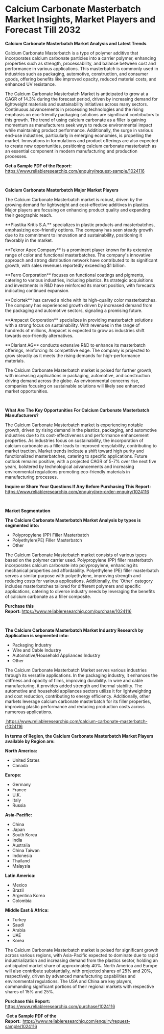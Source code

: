 <p><h1>Calcium Carbonate Masterbatch Market Insights, Market Players and Forecast Till 2032</h1></p><p><strong>Calcium Carbonate Masterbatch Market Analysis and Latest Trends</strong></p>
<p><p>Calcium Carbonate Masterbatch is a type of polymer additive that incorporates calcium carbonate particles into a carrier polymer, enhancing properties such as strength, processability, and balance between cost and performance in various applications. This masterbatch is commonly used in industries such as packaging, automotive, construction, and consumer goods, offering benefits like improved opacity, reduced material costs, and enhanced UV resistance.</p><p>The Calcium Carbonate Masterbatch Market is anticipated to grow at a CAGR of 14.3% during the forecast period, driven by increasing demand for lightweight materials and sustainability initiatives across many sectors. Continuous advancements in processing technologies and the rising emphasis on eco-friendly packaging solutions are significant contributors to this growth. The trend of using calcium carbonate as a filler is gaining momentum as manufacturers seek ways to reduce environmental impact while maintaining product performance. Additionally, the surge in various end-use industries, particularly in emerging economies, is propelling the market. Innovations in formulations and product offerings are also expected to create new opportunities, positioning calcium carbonate masterbatch as an essential component in modern manufacturing and production processes.</p></p>
<p><strong>Get a Sample PDF of the Report:&nbsp;</strong> <a href="https://www.reliableresearchiq.com/enquiry/request-sample/1024116?utm_campaign=104&utm_medium=2&utm_source=Github&utm_content=ia&utm_term=17042025&utm_id=calcium-carbonate-masterbatch">https://www.reliableresearchiq.com/enquiry/request-sample/1024116</a></p>
<p>&nbsp;</p>
<p><strong>Calcium Carbonate Masterbatch Major Market Players</strong></p>
<p><p>The Calcium Carbonate Masterbatch market is robust, driven by the growing demand for lightweight and cost-effective additives in plastics. Major players are focusing on enhancing product quality and expanding their geographic reach.</p><p>**Plastika Kritis S.A.** specializes in plastic products and masterbatches, emphasizing eco-friendly options. The company has seen steady growth due to its commitment to innovation and sustainability, positioning it favorably in the market.</p><p>**Teknor Apex Company** is a prominent player known for its extensive range of color and functional masterbatches. The company's innovative approach and strong distribution network have contributed to its significant growth, with sales revenues reportedly exceeding $1 billion.</p><p>**Ferro Corporation** focuses on functional coatings and pigments, catering to various industries, including plastics. Its strategic acquisitions and investments in R&D have reinforced its market position, with forecasts indicating continued expansion.</p><p>**Colortek** has carved a niche with its high-quality color masterbatches. The company has experienced growth driven by increased demand from the packaging and automotive sectors, signaling a promising future.</p><p>**Ampacet Corporation** specializes in providing masterbatch solutions with a strong focus on sustainability. With revenues in the range of hundreds of millions, Ampacet is expected to grow as industries shift towards eco-friendly alternatives.</p><p>**Clariant AG** conducts extensive R&D to enhance its masterbatch offerings, reinforcing its competitive edge. The company is projected to grow steadily as it meets the rising demands for high-performance materials.</p><p>The Calcium Carbonate Masterbatch market is poised for further growth, with increasing applications in packaging, automotive, and construction driving demand across the globe. As environmental concerns rise, companies focusing on sustainable solutions will likely see enhanced market opportunities.</p></p>
<p>&nbsp;</p>
<p><strong>What Are The Key Opportunities For Calcium Carbonate Masterbatch Manufacturers?</strong></p>
<p><p>The Calcium Carbonate Masterbatch market is experiencing notable growth, driven by rising demand in the plastics, packaging, and automotive industries due to its cost-effectiveness and performance enhancement properties. As industries focus on sustainability, the incorporation of calcium carbonate as a filler leads to improved recyclability, contributing to market traction. Market trends indicate a shift toward high purity and functionalized masterbatches, catering to specific applications. Future outlook remains positive, with a projected CAGR of 5-7% over the next five years, bolstered by technological advancements and increasing environmental regulations promoting eco-friendly materials in manufacturing processes.</p></p>
<p><strong>Inquire or Share Your Questions If Any Before Purchasing This Report:</strong> <a href="https://www.reliableresearchiq.com/enquiry/pre-order-enquiry/1024116?utm_campaign=104&utm_medium=2&utm_source=Github&utm_content=ia&utm_term=17042025&utm_id=calcium-carbonate-masterbatch">https://www.reliableresearchiq.com/enquiry/pre-order-enquiry/1024116</a></p>
<p>&nbsp;</p>
<p><strong>Market Segmentation</strong></p>
<p><strong>The Calcium Carbonate Masterbatch Market Analysis by types is segmented into:</strong></p>
<p><ul><li>Polypropylene (PP) Filler Masterbatch</li><li>Polyethylen(PE) Filler Masterbatch</li><li>Other</li></ul></p>
<p><p>The Calcium Carbonate Masterbatch market consists of various types based on the polymer carrier used. Polypropylene (PP) filler masterbatch incorporates calcium carbonate into polypropylene, enhancing its mechanical properties and affordability. Polyethylene (PE) filler masterbatch serves a similar purpose with polyethylene, improving strength and reducing costs for various applications. Additionally, the 'Other' category includes masterbatches tailored for different polymers and specific applications, catering to diverse industry needs by leveraging the benefits of calcium carbonate as a filler composite.</p></p>
<p><strong>Purchase this Report:&nbsp;</strong><a href="https://www.reliableresearchiq.com/purchase/1024116?utm_campaign=104&utm_medium=2&utm_source=Github&utm_content=ia&utm_term=17042025&utm_id=calcium-carbonate-masterbatch">https://www.reliableresearchiq.com/purchase/1024116</a></p>
<p>&nbsp;</p>
<p><strong>The Calcium Carbonate Masterbatch Market Industry Research by Application is segmented into:</strong></p>
<p><ul><li>Packaging Industry</li><li>Wire and Cable Industry</li><li>Automotive/Household Appliances Industry</li><li>Other</li></ul></p>
<p><p>The Calcium Carbonate Masterbatch Market serves various industries through its versatile applications. In the packaging industry, it enhances the stiffness and opacity of films, improving durability. In wire and cable manufacturing, it provides added strength and thermal stability. The automotive and household appliances sectors utilize it for lightweighting and cost reduction, contributing to energy efficiency. Additionally, other markets leverage calcium carbonate masterbatch for its filler properties, improving plastic performance and reducing production costs across numerous applications.</p></p>
<p><a href="https://www.reliableresearchiq.com/calcium-carbonate-masterbatch-r1024116?utm_campaign=104&utm_medium=2&utm_source=Github&utm_content=ia&utm_term=17042025&utm_id=calcium-carbonate-masterbatch">&nbsp;https://www.reliableresearchiq.com/calcium-carbonate-masterbatch-r1024116</a></p>
<p><strong>In terms of Region, the Calcium Carbonate Masterbatch Market Players available by Region are:</strong></p>
<p>
    <p> <strong> North America: </strong>
        <ul>
            <li>United States</li>
            <li>Canada</li>
        </ul>
        </p> 
    <p> <strong> Europe: </strong>
        <ul>
            <li>Germany</li>
            <li>France</li>
            <li>U.K.</li>
            <li>Italy</li>
            <li>Russia</li>
        </ul>
        </p> 
    <p> <strong> Asia-Pacific: </strong>
        <ul>
            <li>China</li>
            <li>Japan</li>
            <li>South Korea</li>
            <li>India</li>
            <li>Australia</li>
            <li>China Taiwan</li>
            <li>Indonesia</li>
            <li>Thailand</li>
            <li>Malaysia</li>
        </ul>
        </p> 
    <p> <strong> Latin America: </strong>
        <ul>
            <li>Mexico</li>
            <li>Brazil</li>
            <li>Argentina Korea</li>
            <li>Colombia</li>
        </ul>
        </p> 
    <p> <strong> Middle East & Africa: </strong>
        <ul>
            <li>Turkey</li>
            <li>Saudi</li>
            <li>Arabia</li>
            <li>UAE</li>
            <li>Korea</li>
        </ul>
    </p>
    </p>
<p><p>The Calcium Carbonate Masterbatch market is poised for significant growth across various regions, with Asia-Pacific expected to dominate due to rapid industrialization and increasing demand from the plastics sector, holding an anticipated market share of approximately 40%. North America and Europe will also contribute substantially, with projected shares of 25% and 20%, respectively, driven by advanced manufacturing capabilities and environmental regulations. The USA and China are key players, commanding significant portions of their regional markets with respective shares of 15% and 25%.</p></p>
<p><strong>Purchase this Report: </strong><a href="https://www.reliableresearchiq.com/purchase/1024116?utm_campaign=104&utm_medium=2&utm_source=Github&utm_content=ia&utm_term=17042025&utm_id=calcium-carbonate-masterbatch">https://www.reliableresearchiq.com/purchase/1024116</a></p>
<p>&nbsp;<strong>Get a Sample PDF of the Report:&nbsp;&nbsp;</strong><a href="https://www.reliableresearchiq.com/enquiry/request-sample/1024116?utm_campaign=104&utm_medium=2&utm_source=Github&utm_content=ia&utm_term=17042025&utm_id=calcium-carbonate-masterbatch">https://www.reliableresearchiq.com/enquiry/request-sample/1024116</a></p>
<p><strong></strong></p>
<p><p></p><p></p><p></p></p>